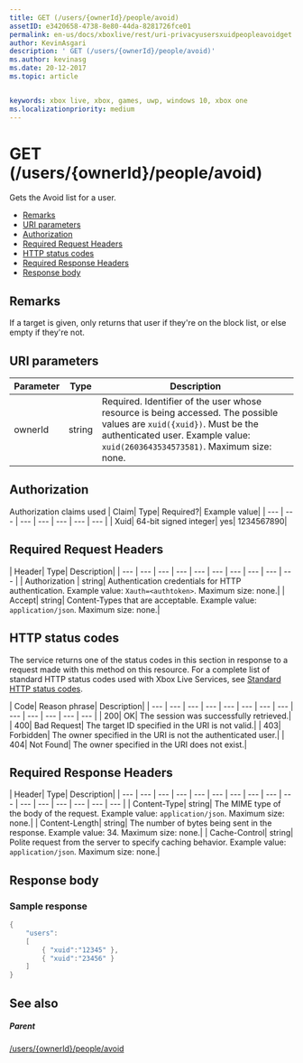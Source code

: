 ```yaml
---
title: GET (/users/{ownerId}/people/avoid)
assetID: e3420658-4738-8e80-44da-8281726fce01
permalink: en-us/docs/xboxlive/rest/uri-privacyusersxuidpeopleavoidget.html
author: KevinAsgari
description: ' GET (/users/{ownerId}/people/avoid)'
ms.author: kevinasg
ms.date: 20-12-2017
ms.topic: article


keywords: xbox live, xbox, games, uwp, windows 10, xbox one
ms.localizationpriority: medium
---
```



# GET (/users/{ownerId}/people/avoid)
Gets the Avoid list for a user.

  * [Remarks](#ID4EQ)
  * [URI parameters](#ID4EZ)
  * [Authorization](#ID4EEB)
  * [Required Request Headers](#ID4EJC)
  * [HTTP status codes](#ID4EYD)
  * [Required Response Headers](#ID4E1F)
  * [Response body](#ID4ESH)

<a id="ID4EQ"></a>


## Remarks

If a target is given, only returns that user if they're on the block list, or else empty if they're not.

<a id="ID4EZ"></a>


## URI parameters

| Parameter| Type| Description|
| --- | --- | --- |
| ownerId| string| Required. Identifier of the user whose resource is being accessed. The possible values are <code>xuid({xuid})</code>. Must be the authenticated user. Example value: <code>xuid(2603643534573581)</code>. Maximum size: none. |

<a id="ID4EEB"></a>


## Authorization

Authorization claims used | Claim| Type| Required?| Example value|
| --- | --- | --- | --- | --- | --- | --- |
| Xuid| 64-bit signed integer| yes| 1234567890|

<a id="ID4EJC"></a>


## Required Request Headers

| Header| Type| Description|
| --- | --- | --- | --- | --- | --- | --- | --- | --- | --- |
| Authorization | string| Authentication credentials for HTTP authentication. Example value: <code>Xauth=&lt;authtoken></code>. Maximum size: none.|
| Accept| string| Content-Types that are acceptable. Example value: <code>application/json</code>. Maximum size: none.|

<a id="ID4EYD"></a>


## HTTP status codes

The service returns one of the status codes in this section in response to a request made with this method on this resource. For a complete list of standard HTTP status codes used with Xbox Live Services, see [Standard HTTP status codes](../../additional/httpstatuscodes.md).

| Code| Reason phrase| Description|
| --- | --- | --- | --- | --- | --- | --- | --- | --- | --- | --- | --- | --- |
| 200| OK| The session was successfully retrieved.|
| 400| Bad Request| The target ID specified in the URI is not valid.|
| 403| Forbidden| The owner specified in the URI is not the authenticated user.|
| 404| Not Found| The owner specified in the URI does not exist.|

<a id="ID4E1F"></a>


## Required Response Headers

| Header| Type| Description|
| --- | --- | --- | --- | --- | --- | --- | --- | --- | --- | --- | --- | --- | --- | --- | --- |
| Content-Type| string| The MIME type of the body of the request. Example value: <code>application/json</code>. Maximum size: none.|
| Content-Length| string| The number of bytes being sent in the response. Example value: 34. Maximum size: none.|
| Cache-Control| string| Polite request from the server to specify caching behavior. Example value: <code>application/json</code>. Maximum size: none.|

<a id="ID4ESH"></a>


## Response body

<a id="ID4EYH"></a>


### Sample response


```cpp
{
    "users":
    [
        { "xuid":"12345" },
        { "xuid":"23456" }
    ]
}

```


<a id="ID4EDAAC"></a>


## See also

<a id="ID4EFAAC"></a>


##### Parent

[/users/{ownerId}/people/avoid](uri-privacyusersxuidpeopleavoid.md)
